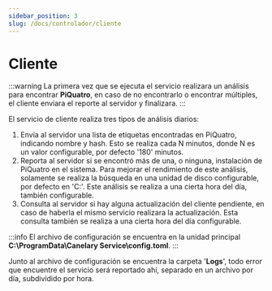 ```yaml
---
sidebar_position: 3
slug: /docs/controlador/cliente
---
```


# Cliente

:::warning
La primera vez que se ejecuta el servicio realizara un análisis para encontrar **PiQuatro**, en caso de no encontrarlo o encontrar múltiples, el cliente enviara el reporte al servidor y finalizara.
:::

El servicio de cliente realiza tres tipos de análisis diarios:

1.  Envía al servidor una lista de etiquetas encontradas en PiQuatro, indicando nombre y hash. Esto se realiza cada N minutos, donde N es un valor configurable, por defecto '180' minutos.
2.  Reporta al servidor si se encontró más de una, o ninguna, instalación de PiQuatro en el sistema. Para mejorar el rendimiento de este análisis, solamente se realiza la búsqueda en una unidad de disco configurable, por defecto en 'C:'. Este análisis se realiza a una cierta hora del día, también configurable.
3.  Consulta al servidor si hay alguna actualización del cliente pendiente, en caso de haberla el mismo servicio realizara la actualización. Esta consulta también se realiza a una cierta hora del día configurable.

:::info
El archivo de configuración se encuentra en la unidad principal **C:\ProgramData\Canelary Service\config.toml**.
:::

Junto al archivo de configuración se encuentra la carpeta '**Logs**', todo error que encuentre el servicio será reportado ahí, separado en un archivo por día, subdividido por hora.
